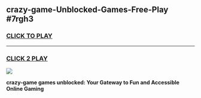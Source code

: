 
## crazy-game-Unblocked-Games-Free-Play #7rgh3
<h3>
<a href="https://us.freeplayer.one?title=crazy-game&ref=9M">CLICK TO PLAY</a></h3>
<hr>

<h3>
<a href="https://us.freeplayer.one?title=crazy-game&ref=9M">CLICK 2 PLAY</a>
  
</h3>

<a href="https://us.freeplayer.one?title=crazy-game&ref=9M"><img src="https://clearcache.store/games.png"></a>


**crazy-game games unblocked: Your Gateway to Fun and Accessible Online Gaming**
